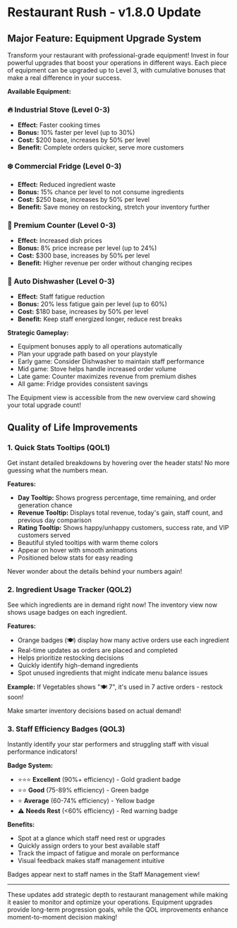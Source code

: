 # Restaurant Rush - v1.8.0 Update

## Major Feature: Equipment Upgrade System

Transform your restaurant with professional-grade equipment! Invest in four powerful upgrades that boost your operations in different ways. Each piece of equipment can be upgraded up to Level 3, with cumulative bonuses that make a real difference in your success.

**Available Equipment:**

### 🔥 Industrial Stove (Level 0-3)
- **Effect:** Faster cooking times
- **Bonus:** 10% faster per level (up to 30%)
- **Cost:** $200 base, increases by 50% per level
- **Benefit:** Complete orders quicker, serve more customers

### ❄️ Commercial Fridge (Level 0-3)
- **Effect:** Reduced ingredient waste
- **Bonus:** 15% chance per level to not consume ingredients
- **Cost:** $250 base, increases by 50% per level
- **Benefit:** Save money on restocking, stretch your inventory further

### 🔲 Premium Counter (Level 0-3)
- **Effect:** Increased dish prices
- **Bonus:** 8% price increase per level (up to 24%)
- **Cost:** $300 base, increases by 50% per level
- **Benefit:** Higher revenue per order without changing recipes

### 🧽 Auto Dishwasher (Level 0-3)
- **Effect:** Staff fatigue reduction
- **Bonus:** 20% less fatigue gain per level (up to 60%)
- **Cost:** $180 base, increases by 50% per level
- **Benefit:** Keep staff energized longer, reduce rest breaks

**Strategic Gameplay:**
- Equipment bonuses apply to all operations automatically
- Plan your upgrade path based on your playstyle
- Early game: Consider Dishwasher to maintain staff performance
- Mid game: Stove helps handle increased order volume
- Late game: Counter maximizes revenue from premium dishes
- All game: Fridge provides consistent savings

The Equipment view is accessible from the new overview card showing your total upgrade count!

## Quality of Life Improvements

### 1. Quick Stats Tooltips (QOL1)
Get instant detailed breakdowns by hovering over the header stats! No more guessing what the numbers mean.

**Features:**
- **Day Tooltip:** Shows progress percentage, time remaining, and order generation chance
- **Revenue Tooltip:** Displays total revenue, today's gain, staff count, and previous day comparison
- **Rating Tooltip:** Shows happy/unhappy customers, success rate, and VIP customers served
- Beautiful styled tooltips with warm theme colors
- Appear on hover with smooth animations
- Positioned below stats for easy reading

Never wonder about the details behind your numbers again!

### 2. Ingredient Usage Tracker (QOL2)
See which ingredients are in demand right now! The inventory view now shows usage badges on each ingredient.

**Features:**
- Orange badges (🍽️) display how many active orders use each ingredient
- Real-time updates as orders are placed and completed
- Helps prioritize restocking decisions
- Quickly identify high-demand ingredients
- Spot unused ingredients that might indicate menu balance issues

**Example:** If Vegetables shows "🍽️ 7", it's used in 7 active orders - restock soon!

Make smarter inventory decisions based on actual demand!

### 3. Staff Efficiency Badges (QOL3)
Instantly identify your star performers and struggling staff with visual performance indicators!

**Badge System:**
- ⭐⭐⭐ **Excellent** (90%+ efficiency) - Gold gradient badge
- ⭐⭐ **Good** (75-89% efficiency) - Green badge
- ⭐ **Average** (60-74% efficiency) - Yellow badge
- ⚠️ **Needs Rest** (<60% efficiency) - Red warning badge

**Benefits:**
- Spot at a glance which staff need rest or upgrades
- Quickly assign orders to your best available staff
- Track the impact of fatigue and morale on performance
- Visual feedback makes staff management intuitive

Badges appear next to staff names in the Staff Management view!

---

These updates add strategic depth to restaurant management while making it easier to monitor and optimize your operations. Equipment upgrades provide long-term progression goals, while the QOL improvements enhance moment-to-moment decision making!
